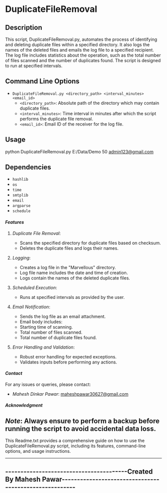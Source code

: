 # DuplicateFileRemoval

## Description
This script, DuplicateFileRemoval.py, automates the process of identifying and deleting duplicate files within a specified directory. It also logs the names of the deleted files and emails the log file to a specified recipient. The log file includes statistics about the operation, such as the total number of files scanned and the number of duplicates found. The script is designed to run at specified intervals.

## Command Line Options
- `DuplicateFileRemoval.py <directory_path> <interval_minutes> <email_id>`
  - `<directory_path>`: Absolute path of the directory which may contain duplicate files.
  - `<interval_minutes>`: Time interval in minutes after which the script performs the duplicate file removal.
  - `<email_id>`: Email ID of the receiver for the log file.

## Usage
python DuplicateFileRemoval.py E:/Data/Demo 50 admin123@gmail.com


## Dependencies
- `hashlib`
- `os`
- `time`
- `smtplib`
- `email`
- `argparse`
- `schedule`

#### *Features*

1. *Duplicate File Removal*:
   - Scans the specified directory for duplicate files based on checksum.
   - Deletes the duplicate files and logs their names.

2. *Logging*:
   - Creates a log file in the "Marvellous" directory.
   - Log file name includes the date and time of creation.
   - Logs contain the names of the deleted duplicate files.

3. *Scheduled Execution*:
   - Runs at specified intervals as provided by the user.

4. *Email Notification*:
   - Sends the log file as an email attachment.
   - Email body includes:
   - Starting time of scanning.
   - Total number of files scanned.
   - Total number of duplicate files found.

5. *Error Handling and Validation*:
   - Robust error handling for expected exceptions.
   - Validates inputs before performing any actions.

#### *Contact*

For any issues or queries, please contact:
- *Mahesh Dinkar Pawar*: maheshpawar30627@gmail.com

#### *Acknowledgment*

*Note*: Always ensure to perform a backup before running the script to avoid accidental data loss.
-----
This Readme.txt provides a comprehensive guide on how to use the DuplicateFileRemoval.py script, including its features, command-line options, 
and usage instructions.

----------------------------------------------------------------------------------------------------------------------
----------------------------------------Created By Mahesh Pawar-------------------------------------------------------
----------------------------------------------------------------------------------------------------------------------
